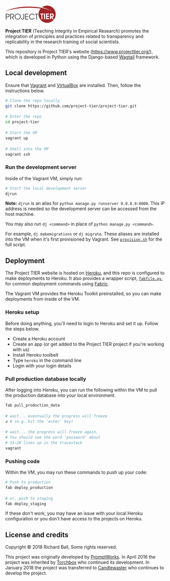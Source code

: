 ![Project TIER](project_tier/static/img/logo.svg)

**Project TIER** (Teaching Integrity in Empirical Research) promotes the integration of principles and practices related to transparency and replicability in the research training of social scientists.

This repository is Project TIER's website (https://www.projecttier.org/), which is developed in Python using the Django-based [Wagtail](https://wagtail.io/) framework.

## Local development

Ensure that [Vagrant](https://www.vagrantup.com/) and [VirtualBox](https://www.virtualbox.org/) are installed. Then, follow the instructions below.

```bash
# Clone the repo locally
git clone https://github.com/project-tier/project-tier.git

# Enter the repo
cd project-tier

# Start the VM
vagrant up

# Shell into the VM
vagrant ssh
```

### Run the development server

Inside of the Vagrant VM, simply run:

```bash
# Start the local development server
djrun
```

**Note:** `djrun` is an alias for `python manage.py runserver 0.0.0.0:8000`. This IP address is needed so the development server can be accessed from the host machine.

You may also run `dj <command>` in place of `python manage.py <command>`.

For example, `dj makemigrations` or `dj migrate`. These aliases are installed into the VM when it's first provisioned by Vagrant. See [`provision.sh`](vagrant/provision.sh) for the full script.

## Deployment

The Project TIER website is hosted on [Heroku](https://www.heroku.com/), and this repo is configured to make deployments to Heroku. It also provides a wrapper script, [`fabfile.py`](fabfile.py), for common deployment commands using [Fabric](http://www.fabfile.org/).

The Vagrant VM provides the Heroku Toolkit preinstalled, so you can make deployments from inside of the VM.

### Heroku setup

Before doing anything, you'll need to login to Heroku and set it up. Follow the steps below.

- Create a Heroku account
- Create an app (or get added to the Project TIER project if you're working with us)
- Install Heroku toolbelt
- Type `heroku` in the command line
- Login with your login details

### Pull production database locally

After logging into Heroku, you can run the following within the VM to pull the production database into your local environment.

```bash
fab pull_production_data

# wait... eventually the progress will freeze
↲ # (e.g. hit the 'enter' key)

# wait... the progress will freeze again.
# You should see the word 'password' about
# 15–20 lines up in the tracestack
vagrant
```

### Pushing code

Within the VM, you may run these commands to push up your code:

```bash
# Push to production
fab deploy_production

# or, push to staging
fab deploy_staging
```

If these don't work, you may have an issue with your local Heroku configuration or you don't have access to the projects on Heroku.

## License and credits

Copyright © 2018 Richard Ball, Some rights reserved.

This project was originally developed by [PromptWorks](https://www.promptworks.com/). In April 2016 the project was inherited by [Torchbox](https://torchbox.com/) who continued its development. In January 2018 the project was transferred to [Candlewaster](https://candlewaster.co/) who continues to develop the project.
